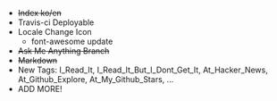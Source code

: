 <!-- 
.. title: TODO
.. slug: todo
.. date: 2015-10-15 15:44:04 UTC+09:00
.. tags: 
.. category: 
.. link: 
.. description: 
.. type: text
-->

- ~~Index ko/en~~
- Travis-ci Deployable
- Locale Change Icon
  - font-awesome update
- ~~Ask Me Anything Branch~~
- ~~Markdown~~
- New Tags: I_Read_It, I_Read_It_But_I_Dont_Get_It, At_Hacker_News, At_Github_Explore, At_My_Github_Stars, ...
- ADD MORE!

